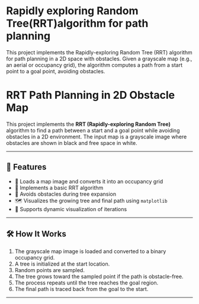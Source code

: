 # Rapidly exploring Random Tree(RRT)algorithm for path planning
This project implements the Rapidly-exploring Random Tree (RRT) algorithm for path planning in a 2D space with obstacles. Given a grayscale map (e.g., an aerial or occupancy grid), the algorithm computes a path from a start point to a goal point, avoiding obstacles.
#  RRT Path Planning in 2D Obstacle Map

This project implements the **RRT (Rapidly-exploring Random Tree)** algorithm to find a path between a start and a goal point while avoiding obstacles in a 2D environment. The input map is a grayscale image where obstacles are shown in black and free space in white.


---

## 📌 Features

- 📸 Loads a map image and converts it into an occupancy grid
- 🧠 Implements a basic RRT algorithm
- 🔄 Avoids obstacles during tree expansion
- 🗺️ Visualizes the growing tree and final path using `matplotlib`
- 📍 Supports dynamic visualization of iterations

---

## 🛠️ How It Works

1. The grayscale map image is loaded and converted to a binary occupancy grid.
2. A tree is initialized at the start location.
3. Random points are sampled.
4. The tree grows toward the sampled point if the path is obstacle-free.
5. The process repeats until the tree reaches the goal region.
6. The final path is traced back from the goal to the start.

---




